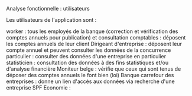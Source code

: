 Analyse fonctionnelle : utilisateurs

Les utilisateurs de l'application sont : 

worker : tous les employés de la banque (correction et vérification des comptes annuels pour publication) et consultation
comptables : déposent les comptes annuels de leur client
Dirigeant d'entreprise : déposent leur compte annuel et peuvent consulter les données de la concurrence
particulier : consulter des données d'une entreprise en particulier
statisticien : consultation des données à des fins statistiques et/ou d'analyse financière
Moniteur belge : vérifie que ceux qui sont tenus de déposer des comptes annuels le font bien (loi)
Banque carrefour des entreprises : donne un lien d'accès aux données via recherche d'une entreprise
SPF Economie : 
